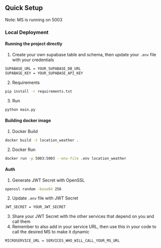 ## Quick Setup 
Note: MS is running on 5003

### Local Deployment
#### Running the project directly
1. Create your own supabase table and schema, then update your `.env` file with your credentials
```bash
SUPABASE_URL = YOUR_SUPABASE_DB_URL
SUPABASE_KEY = YOUR_SUPABASE_API_KEY
```
2. Requirements 
```bash
pip install -r requirements.txt
```
3. Run
```bash
python main.py
```


#### Building docker image
1. Docker Build
```bash
docker build -t location_weather .
```
2. Docker Run
```bash
docker run -p 5003:5003 --env-file .env location_weather
```

#### Auth
1. Generate JWT Secret with OpenSSL
```bash
openssl random -base64 256
```
2. Update `.env` file with JWT Secret
```bash
JWT_SECRET = YOUR_JWT_SECRET
```
3. Share your JWT Secret with the other services that depend on you and call them
4. Remember to also add in your service URL, then use this in your code to call the desired MS to make it dynamic
```bash
MICROSERVICE_URL = SERVICES_WHO_WILL_CALL_YOUR_MS_URL
```